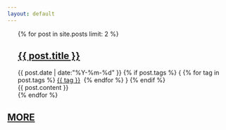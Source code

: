 ```yaml
---
layout: default
---
```


<div>
  <ul class="listing">
  {% for post in site.posts limit: 2 %}
  <article class="content">
    <section class="title">
      <h2><a href="{{ post.url }}">{{ post.title }}</a></h2>
    </section>
    <section class="meta">
    <span class="time">
      <time datetime="{{ post.date | date:"%Y-%m-%d" }}">{{ post.date | date:"%Y-%m-%d" }}</time>
    </span>
    {% if post.tags %}
    <span class="tags">
      {
      {% for tag in post.tags %}
      <a href="/tags.html#{{ tag }}" title="{{ tag }}">{{ tag }}</a>&nbsp;
      {% endfor %}
      }
    </span>
    {% endif %}
    </section>
    <section class="post">
    {{ post.content }}
    </section>
    </article>
  {% endfor %}
  </ul>
  <div class="center">
  <h2><a href="/archive.html">MORE</a></h2>
  </div>
</div>
